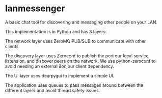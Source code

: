 # lanmessenger

A basic chat tool for discovering and messaging other people on your LAN.

This implementation is in Python and has 3 layers:

The network layer uses ZeroMQ PUB/SUB to communicate with other clients.

The discovery layer uses Zeroconf to publish the port our local service listens on, and discover peers
on the network. We use python-zeroconf to avoid needing an external Bonjour client dependency.

The UI layer uses dearpygui to implement a simple UI.

The application uses queues to pass messages around between the different layers and avoid thread safety issues.